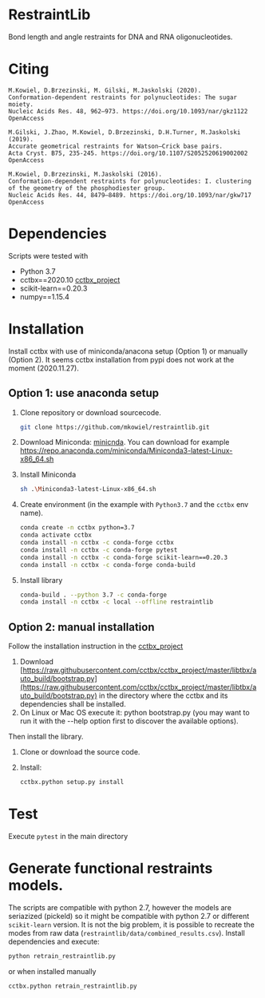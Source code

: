 # RestraintLib
Bond length and angle restraints for DNA and RNA oligonucleotides.

# Citing

    M.Kowiel, D.Brzezinski, M. Gilski, M.Jaskolski (2020).
    Conformation-dependent restraints for polynucleotides: The sugar moiety.
    Nucleic Acids Res. 48, 962–973. https://doi.org/10.1093/nar/gkz1122 OpenAccess 
    
    M.Gilski, J.Zhao, M.Kowiel, D.Brzezinski, D.H.Turner, M.Jaskolski (2019).
    Accurate geometrical restraints for Watson–Crick base pairs.
    Acta Cryst. B75, 235-245. https://doi.org/10.1107/S2052520619002002 OpenAccess

    M.Kowiel, D.Brzezinski, M.Jaskolski (2016).
    Conformation-dependent restraints for polynucleotides: I. clustering of the geometry of the phosphodiester group.
    Nucleic Acids Res. 44, 8479–8489. https://doi.org/10.1093/nar/gkw717 OpenAccess

# Dependencies

Scripts were tested with 

* Python 3.7
* cctbx==2020.10 [cctbx_project](https://github.com/cctbx/cctbx_project)
* scikit-learn==0.20.3
* numpy==1.15.4

# Installation

Install cctbx with use of miniconda/anacona setup (Option 1) or manually (Option 2).
It seems cctbx installation from pypi does not work at the moment (2020.11.27). 

## Option 1: use anaconda setup

1. Clone repository or download sourcecode.

    ```bash 
    git clone https://github.com/mkowiel/restraintlib.git
    ```

2. Download Miniconda: [minicnda](https://docs.conda.io/en/latest/miniconda.html#linux-installers). 
You can download for example https://repo.anaconda.com/miniconda/Miniconda3-latest-Linux-x86_64.sh

3. Install Miniconda

    ```bash
    sh .\Miniconda3-latest-Linux-x86_64.sh
    ```
    
4. Create environment (in the example with `Python3.7` and the `cctbx` env name). 

    ```bash
    conda create -n cctbx python=3.7
    conda activate cctbx
    conda install -n cctbx -c conda-forge cctbx
    conda install -n cctbx -c conda-forge pytest
    conda install -n cctbx -c conda-forge scikit-learn==0.20.3
    conda install -n cctbx -c conda-forge conda-build
    ```
    
4. Install library
    
    ```bash
    conda-build . --python 3.7 -c conda-forge    
    conda install -n cctbx -c local --offline restraintlib
    ```

## Option 2: manual installation

Follow the installation instruction in the [cctbx_project](https://github.com/cctbx/cctbx_project)

1. Download [https://raw.githubusercontent.com/cctbx/cctbx_project/master/libtbx/auto_build/bootstrap.py](https://raw.githubusercontent.com/cctbx/cctbx_project/master/libtbx/auto_build/bootstrap.py) in the directory where the cctbx and its dependencies shall be installed.
2. On Linux or Mac OS execute it: python bootstrap.py (you may want to run it with the --help option first to discover the available options).

Then install the library.

1. Clone or download the source code.
2. Install:
    
    ```bash  
    cctbx.python setup.py install
    ```
   
# Test

Execute `pytest` in the main directory

# Generate functional restraints models.

The scripts are compatible with python 2.7, however the models are seriazized
(pickeld) so it might be compatible with python 2.7 or different `scikit-learn` version.
It is not the big problem, it is possible to recreate the modes from raw data 
(`restraintlib/data/combined_results.csv`). Install dependencies and execute:

```bash
python retrain_restraintlib.py
```
    
or when installed manually

```bash
cctbx.python retrain_restraintlib.py
```
    
